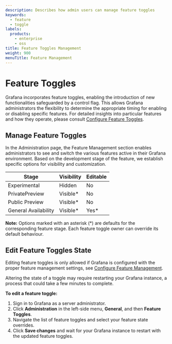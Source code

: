 ```yaml
---
description: Describes how admin users can manage feature toggles
keywords:
  - feature
  - toggle
labels:
  products:
    - enterprise
    - oss
title: Feature Toggles Management
weight: 900
menuTitle: Feature Management
---
```


# Feature Toggles

Grafana incorporates feature toggles, enabling the introduction of new functionalities safeguarded by a control flag. This allows Grafana administrators the flexibility to determine the appropriate timing for enabling or disabling specific features.
For detailed insights into particular features and how they operate, please consult [Configure Feature Toggles](/docs/grafana/latest/setup-grafana/configure-grafana/feature-toggles/").

## Manage Feature Toggles

In the Administration page, the Feature Management section enables administrators to see and switch the various features active in their Grafana environment. Based on the development stage of the feature, we establish specific options for visibility and customization.

| Stage                    | Visibility       | Editable       |
| ------------------------ | ---------------- | -------------- |
| Experimental             | Hidden           | No             |
| PrivatePreview           | Visible*         | No             |
| Public Preview           | Visible*         | No             |
| General Availability     | Visible*         | Yes*           |

**Note:** Options marked with an asterisk (*) are defaults for the corresponding feature stage. Each feature toggle owner can override its default behaviour.

## Edit Feature Toggles State

Editing feature toggles is only allowed if Grafana is configured with the proper feature management settings, see [Configure Feature Management](/docs/grafana/latest/setup-grafana/configure-grafana/feature-toggles/#configure-feature-management").

Altering the state of a toggle may require restarting your Grafana instance, a process that could take a few minutes to complete.

**To edit a feature toggle:**

1. Sign in to Grafana as a server administrator.
2. Click **Administration** in the left-side menu, **General**, and then **Feature Toggles**.
3. Navigate the list of feature toggles and select your feature state overrides.
4. Click **Save changes** and wait for your Grafana instance to restart with the updated feature toggles.
